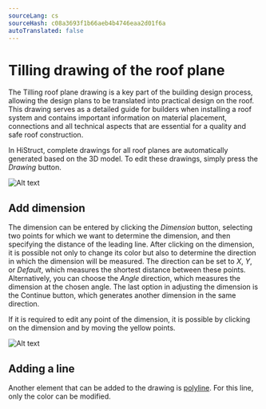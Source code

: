 ```yaml
---
sourceLang: cs
sourceHash: c08a3693f1b66aeb4b4746eaa2d01f6a
autoTranslated: false
---
```


# Tilling drawing of the roof plane
The Tilling roof plane drawing is a key part of the building design process, allowing the design plans to be translated into practical design on the roof. This drawing serves as a detailed guide for builders when installing a roof system and contains important information on material placement, connections and all technical aspects that are essential for a quality and safe roof construction.

In HiStruct, complete drawings for all roof planes are automatically generated based on the 3D model. To edit these drawings, simply press the *Drawing* button.


![Alt text](img/drawingsRoofTilling.png)

## Add dimension

The dimension can be entered by clicking the *Dimension* button, selecting two points for which we want to determine the dimension, and then specifying the distance of the leading line. After clicking on the dimension, it is possible not only to change its color but also to determine the direction in which the dimension will be measured. The direction can be set to *X*, *Y*, or *Default*, which measures the shortest distance between these points. Alternatively, you can choose the *Angle* direction, which measures the dimension at the chosen angle. The last option in adjusting the dimension is the Continue button, which generates another dimension in the same direction.

If it is required to edit any point of the dimension, it is possible by clicking on the dimension and by moving the yellow points.

![Alt text](img/drawingsDimensionsProperties.png)

## Adding a line

Another element that can be added to the drawing is [polyline](polylineInput.md). For this line, only the color can be modified.


